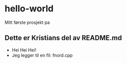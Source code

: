 # hello-world
Mitt første prosjekt pa

## Dette er Kristians del av README.md
* Hei Hei Hei!
* Jeg legger til en fil: fnord.cpp